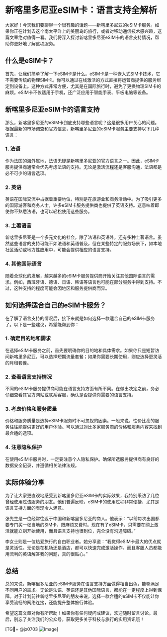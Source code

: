 # 新喀里多尼亚eSIM卡：语言支持全解析

大家好！今天我们要聊聊一个很有趣的话题——新喀里多尼亚的eSIM卡服务。如果你正在计划去这个南太平洋上的美丽岛屿旅行，或者对移动通信技术感兴趣，这篇文章绝对值得一看。我们将深入探讨新喀里多尼亚eSIM卡的语言支持情况，帮助你更好地了解这项服务。

## 什么是eSIM卡？

首先，让我们简单了解一下eSIM卡是什么。eSIM卡是一种嵌入式SIM卡技术，它不需要传统的物理SIM卡。你可以通过在线激活的方式直接将运营商提供的服务绑定到设备上。这种方式非常方便，尤其是在国际旅行时，避免了更换物理SIM卡的麻烦。eSIM卡不仅适用于手机，还广泛应用于智能手表、平板电脑等设备。

## 新喀里多尼亚eSIM卡的语言支持

那么，新喀里多尼亚的eSIM卡到底支持哪些语言呢？这是很多用户关心的问题。根据最新的市场调查和官方信息，新喀里多尼亚的eSIM卡服务主要支持以下几种语言：

### 1. 法语
作为法国的海外属地，法语无疑是新喀里多尼亚的官方语言之一。因此，eSIM卡服务提供商通常会优先考虑法语的支持。无论是激活流程还是客服沟通，法语都是必不可少的语言选项。

### 2. 英语
英语在国际交流中占据着重要地位，特别是在旅游业和商务活动中。为了吸引更多的国际游客和商务人士，许多eSIM卡服务提供商也提供了英语支持。这意味着即使你不熟悉法语，也可以轻松使用这些服务。

### 3. 土著语言
新喀里多尼亚是一个多元文化的社会，除了法语和英语外，还有多种土著语言。虽然这些语言的支持可能不如法语和英语普及，但在某些特定的服务场景下，如本地社区活动或地方性应用中，可能会提供相应的语言支持。

### 4. 其他国际语言
随着全球化的发展，越来越多的eSIM卡服务提供商开始关注其他国际语言的需求。例如，西班牙语、德语、日语、韩语等语言也可能在部分服务中得到支持。不过，这种支持的程度可能会因地区和服务提供商而异。

## 如何选择适合自己的eSIM卡服务？

在了解了语言支持的情况后，接下来就是如何选择一款适合自己的eSIM卡服务了。以下是一些建议，希望能帮到你：

### 1. 确定目的地和需求
在选择eSIM卡服务之前，首先要明确你的目的地和具体需求。如果你只是短暂访问新喀里多尼亚，可以选择短期流量套餐；如果你需要长期使用，则应选择更灵活的月租套餐。

### 2. 查看语言支持情况
不同的eSIM卡服务提供商可能在语言支持方面有所不同。在做出决定之前，务必仔细查看其官方网站或联系客服，确认是否提供你需要的语言支持。

### 3. 考虑价格和服务质量
价格和服务质量是选择eSIM卡服务时不可忽视的因素。一般来说，性价比高的服务往往能提供更好的用户体验。可以通过对比多家服务商的价格和服务内容来找到最合适的选项。

### 4. 注意隐私保护
在使用eSIM卡服务时，一定要注意个人隐私保护。确保所选服务提供商有良好的数据安全记录，并遵循相关法律法规。

## 实际体验分享

为了让大家更直观地感受到新喀里多尼亚eSIM卡的实际效果，我特别采访了几位曾经使用过该服务的朋友。他们普遍反映，eSIM卡的使用过程非常便捷，尤其是语言支持方面的表现令人满意。

张先生是一位经常往返于中国和新喀里多尼亚的商人。他表示：“以前每次出国都要专门买一张当地的SIM卡，既麻烦又费时。现在有了eSIM卡，只需要在网上激活就能立刻开始使用，而且语言支持也很到位，完全没有沟通障碍。”

李女士则是一位热爱旅行的自由职业者。她分享道：“我觉得eSIM卡最大的优点就是灵活性。无论是在机场还是酒店，都可以快速完成激活操作。而且客服人员都能用流利的英语解答我的问题，真的很贴心。”

## 总结

总的来说，新喀里多尼亚的eSIM卡服务在语言支持方面做得相当出色，能够满足不同用户的需求。无论是法语、英语还是其他国际语言，都能在一定程度上得到保障。对于计划前往新喀里多尼亚的朋友来说，选择一款合适的eSIM卡不仅能让你享受流畅的网络连接，还能提升整体旅行体验。

希望这篇文章对你有所帮助！如果你有任何疑问或建议，欢迎随时留言讨论。最后，别忘了关注我们的公众号，获取更多关于科技与旅行的实用资讯哦！

[TG💪+ @jx0703 ![Image](https://github.com/user-attachments/assets/dbca1d08-cadb-493c-b0ec-ad6f7a83f270)]